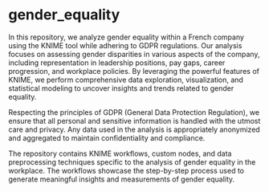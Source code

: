 # gender_equality
In this repository, we analyze gender equality within a French company using the KNIME tool while adhering to GDPR regulations.
Our analysis focuses on assessing gender disparities in various aspects of the company, including representation in leadership positions, pay gaps, career progression, and workplace policies. By leveraging the powerful features of KNIME, we perform comprehensive data exploration, visualization, and statistical modeling to uncover insights and trends related to gender equality.

Respecting the principles of GDPR (General Data Protection Regulation), we ensure that all personal and sensitive information is handled with the utmost care and privacy. Any data used in the analysis is appropriately anonymized and aggregated to maintain confidentiality and compliance.

The repository contains KNIME workflows, custom nodes, and data preprocessing techniques specific to the analysis of gender equality in the workplace. The workflows showcase the step-by-step process used to generate meaningful insights and measurements of gender equality.
